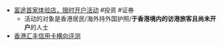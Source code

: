 - [富途首家体验店，限时开户活动](https://www.futuhk.com/hans/support/topic2_934) #投资 #证券
	- 活动的对象是香港居民/海外持外国护照/**于香港境内的访港旅客且尚未开户**的人士
- [香港汇丰信用卡横向评测](https://mp.weixin.qq.com/s/kYKbOOxgdgLk9nQVvpL2Og)